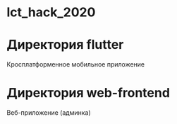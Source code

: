 # lct_hack_2020

# Директория flutter 
Кросплатформенное мобильное приложение

# Директория web-frontend
Веб-приложение (админка)
